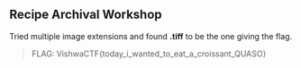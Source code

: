 ## Recipe Archival Workshop

Tried multiple image extensions and found **.tiff** to be the one giving the flag.

>FLAG: VishwaCTF{today_i_wanted_to_eat_a_croissant_QUASO}